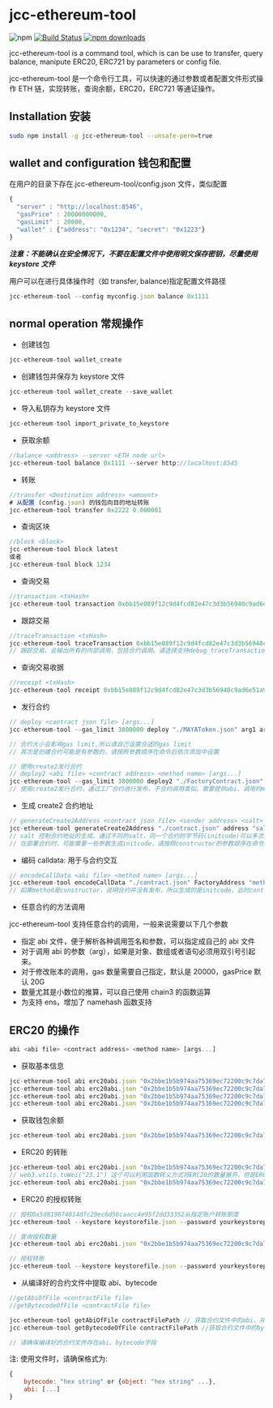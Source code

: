 # jcc-ethereum-tool

![npm](https://img.shields.io/npm/v/jcc-ethereum-tool.svg)
[![Build Status](https://travis-ci.com/JCCDex/jcc-ethereum-tool.svg?branch=master)](https://travis-ci.com/JCCDex/jcc-ethereum-tool)
[![npm downloads](https://img.shields.io/npm/dm/jcc-ethereum-tool.svg)](http://npm-stat.com/charts.html?package=jcc-ethereum-tool)

jcc-ethereum-tool is a command tool, which is can be use to transfer, query balance, manipute ERC20, ERC721 by parameters or config file.

jcc-ethereum-tool 是一个命令行工具，可以快速的通过参数或者配置文件形式操作 ETH 链，实现转账，查询余额，ERC20，ERC721 等通证操作。

## Installation 安装

```bash
sudo npm install -g jcc-ethereum-tool --unsafe-perm=true
```

## wallet and configuration 钱包和配置

在用户的目录下存在.jcc-ethereum-tool/config.json 文件，类似配置

```javascript
{
  "server" : "http://localhost:8546",
  "gasPrice" : 20000000000,
  "gasLimit" : 20000,
  "wallet" : {"address": "0x1234", "secret": "0x1223"}
}
```

**_注意：不能确认在安全情况下，不要在配置文件中使用明文保存密钥，尽量使用 keystore 文件_**

用户可以在进行具体操作时（如 transfer, balance)指定配置文件路径

```javascript
jcc-ethereum-tool --config myconfig.json balance 0x1111
```

## normal operation 常规操作

- 创建钱包

```javascript
jcc-ethereum-tool wallet_create
```

- 创建钱包并保存为 keystore 文件

```javascript
jcc-ethereum-tool wallet_create --save_wallet
```

- 导入私钥存为 keystore 文件

```javascript
jcc-ethereum-tool import_private_to_keystore
```

- 获取余额

```javascript
//balance <address> --server <ETH node url>
jcc-ethereum-tool balance 0x1111 --server http://localhost:8545
```

- 转账

```javascript
//transfer <Destination address> <amount>
# 从配置 (config.json) 的钱包向目的地址转账
jcc-ethereum-tool transfer 0x2222 0.000001
```

- 查询区块

```javascript
//block <block>
jcc-ethereum-tool block latest
或者
jcc-ethereum-tool block 1234
```

- 查询交易

```javascript
//transaction <txHash>
jcc-ethereum-tool transaction 0xbb15e089f12c9d4fcd82e47c3d3b56940c9ad6e51a9c7b5dfec4337f5fb4f58e
```

- 跟踪交易

```javascript
//traceTransaction <txHash>
jcc-ethereum-tool traceTransaction 0xbb15e089f12c9d4fcd82e47c3d3b56940c9ad6e51a9c7b5dfec4337f5fb4f58e
// 跟踪交易，会输出所有的内部调用，包括合约调用。请选择支持debug_traceTransaction的节点
```

- 查询交易收据

```javascript
//receipt <txHash>
jcc-ethereum-tool receipt 0xbb15e089f12c9d4fcd82e47c3d3b56940c9ad6e51a9c7b5dfec4337f5fb4f58e
```

- 发行合约

```javascript
// deploy <contract json file> [args...]
jcc-ethereum-tool --gas_limit 3800000 deploy "./MAYAToken.json" arg1 arg2

// 合约大小会影响gas limit,所以请自己设置合适的gas limit
// 其次是创建合约可能是有参数的，请按照参数顺序在命令后依次添加中设置

// 使用create2发行合约
// deploy2 <abi file> <contract address> <method name> [args...]
jcc-ethereum-tool --gas_limit 3800000 deploy2 "./FactoryContract.json" FactoryAddress deployMethod arg1 arg2
// 使用create2发行合约，通过工厂合约进行发布，于合约调用类似，需要提供abi、调用的method名以及可能需要的parameters
```

- 生成 create2 合约地址

```javascript
// generateCreate2Address <contract json file> <sender address> <salt> [args...]
jcc-ethereum-tool generateCreate2Address "./contract.json" address "salt" arg1 arg2
// salt 控制合约地址的生成。通过不同的salt，同一个合约的字节码(initcode)可以多次部署到不同的地址
// 在部署合约时，可能需要一些参数生成initcode，请按照constructor的参数顺序在命令后依次添加中设置
```

- 编码 calldata: 用于与合约交互

```javascript
// encodeCallData <abi file> <method name> [args...]
jcc-ethereum-tool encodeCallData "./contract.json" FactoryAddress "method" arg1 arg2
// 如果method是constructor，说明合约并没有发布，所以生成的是initcode，此时contractAddr并不重要
```

- 任意合约的方法调用

jcc-ethereum-tool 支持任意合约的调用，一般来说需要以下几个参数

- 指定 abi 文件，便于解析各种调用签名和参数，可以指定成自己的 abi 文件
- 对于调用 abi 的参数（arg），如果是对象、数组或者语句必须用双引号引起来。
- 对于修改账本的调用，gas 数量需要自己指定，默认是 20000，gasPrice 默认 20G
- 数量尤其是小数位的推算，可以自己使用 chain3 的函数运算
- 为支持 ens，增加了 namehash 函数支持

## ERC20 的操作

```javascript
abi <abi file> <contract address> <method name> [args...]
```

- 获取基本信息

```javascript
jcc-ethereum-tool abi erc20abi.json "0x2bbe1b5b974aa75369ec72200c9c7da717faa627" "name"
jcc-ethereum-tool abi erc20abi.json "0x2bbe1b5b974aa75369ec72200c9c7da717faa627" "symbol"
jcc-ethereum-tool abi erc20abi.json "0x2bbe1b5b974aa75369ec72200c9c7da717faa627" "decimals"
jcc-ethereum-tool abi erc20abi.json "0x2bbe1b5b974aa75369ec72200c9c7da717faa627" "totalSupply"
```

- 获取钱包余额

```javascript
jcc-ethereum-tool abi erc20abi.json "0x2bbe1b5b974aa75369ec72200c9c7da717faa627" "balanceOf" "0xaddress......"
```

- ERC20 的转账

```javascript
jcc-ethereum-tool abi erc20abi.json "0x2bbe1b5b974aa75369ec72200c9c7da717faa627" "transfer" "0xaddress....." "web3.utils.toWei(23.1, 'ether')"
// web3.utils.toWei("23.1") 这个可以利用函数转义方式将ERC20的数量展开，但是ERC20也有不是标准的18位小数的，如果需要自行处理小数位，要书写成下面的样子
jcc-ethereum-tool abi erc20abi.json "0x2bbe1b5b974aa75369ec72200c9c7da717faa627" "transfer" "0xaddress....." "BigNumber(23.1*10**18)"
```

- ERC20 的授权转账

```javascript
// 授权0x5d819874014dfc29ec6d56caacc4e95f2dd33352从指定账户转账额度
jcc-ethereum-tool --keystore keystorefile.json --password yourkeystorepassword --gas_limit 50000 abi erc20abi.json "0x2bbe1b5b974aa75369ec72200c9c7da717faa627" "approve" "0xspender address" "web3.utils.toWei(333, 'ether')"

// 查询授权数量
jcc-ethereum-tool abi erc20abi.json "0x2bbe1b5b974aa75369ec72200c9c7da717faa627" "allowance" "0xowner address" "0xspender address"

// 授权转账
jcc-ethereum-tool --keystore keystorefile.json --password yourkeystorepassword --gas_limit 50000 --gas_price 1000000000 abi erc20abi.json "0x2bbe1b5b974aa75369ec72200c9c7da717faa627" "transferFrom" "0xowner address" "0xdestination address" "web3.utils.toWei(300, 'ether')"
```

- 从编译好的合约文件中提取 abi、bytecode

```javascript
//getAbiOfFile <contractFile file>
//getBytecodeOfFile <contractFile file>

jcc-ethereum-tool getAbiOfFile contractFilePath // 获取合约文件中的abi，并提取存放在abi.json
jcc-ethereum-tool getBytecodeOfFile contractFilePath //获取合约文件中的bytecode，并提取存放在bytecode.json

// 请确保编译好的合约文件存在abi、bytecode字段
```

注: 使用文件时，请确保格式为:

```javascript
{
    bytecode: "hex string" or {object: "hex string" ...},
    abi: [...]
}
```
